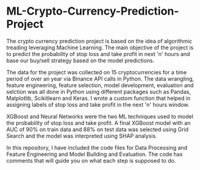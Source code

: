 # ML-Crypto-Currency-Prediction-Project

The crypto currency prediction project is based on the idea of algorithmic treading leveraging Machine Learning. The main objective of the project is to predict the probability of stop loss and take profit in next 'n' hours and base our buy/sell strategy based on the model predictions. 

The data for the project was collected on 15 cryptocurrencies for a time period of over an year via Binance API calls in Python. The data wrangling, feature engineering, feature selection, model development, evaluation and selction was all done in Python using different packages such as Pandas, Matplotlib, Scikitlearn and Keras. I wrote a custom function that helped in assigning labels of stop loss and take profit in the next 'n' hours window. 

XGBoost and Neural Networks were the two ML techniques used to model the probability of stop loss and take profit. A final XGBoost model with an AUC of 90% on train data and 88% on test data was selected using Grid Search and the model was interpreted using SHAP analysis. 

In this repository, I have included the code files for Data Processing and Feature Engineering and Model Building and Evaluation. The code has comments that will guide you on what each step is supposed to do. 
